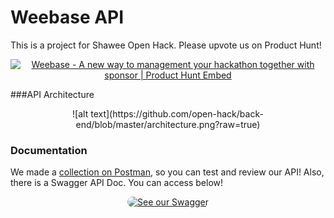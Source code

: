 # **Wee**base API
This is a project for Shawee Open Hack. Please upvote us on Product Hunt!

<p align="center">
<a href="https://www.producthunt.com/posts/weebase?utm_source=badge-featured&utm_medium=badge&utm_souce=badge-weebase" target="_blank"><img src="https://api.producthunt.com/widgets/embed-image/v1/featured.svg?post_id=168675&theme=light" alt="Weebase - A new way to management your hackathon together with sponsor | Product Hunt Embed" style="width: 250px; height: 54px;" width="250px" height="54px" /></a>
</p>

###API Architecture
<p align="center">
![alt text](https://github.com/open-hack/back-end/blob/master/architecture.png?raw=true)</p>

### Documentation

We made a [collection on Postman](https://www.getpostman.com/collections/4ebd246554325cee4468 "Postman Collection"), so you can test and review our API!
Also, there is a Swagger API Doc. You can access below!

<p align="center">
<a href="https://weebase-test.herokuapp.com/static/">
  <img alt="See our Swagger" src="https://miro.medium.com/max/690/1*aKVg84SP5oPV9fwOnbl6yQ.png" style="max-width:100%;border-radius:10px;" height="60" >
</p>
